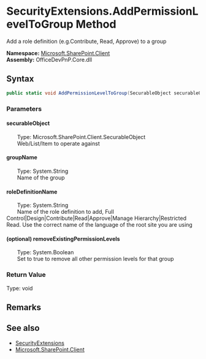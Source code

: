 # SecurityExtensions.AddPermissionLevelToGroup Method  
 Add a role definition (e.g.Contribute, Read, Approve) to a group   

**Namespace:** [Microsoft.SharePoint.Client](Microsoft.SharePoint.Client.md)  
**Assembly:** OfficeDevPnP.Core.dll  
## Syntax
```C#
public static void AddPermissionLevelToGroup(SecurableObject securableObject, String groupName, String roleDefinitionName, Boolean removeExistingPermissionLevels)
```
### Parameters
#### securableObject  
&emsp;&emsp;Type: Microsoft.SharePoint.Client.SecurableObject  
&emsp;&emsp;Web/List/Item to operate against  

  

#### groupName  
&emsp;&emsp;Type: System.String  
&emsp;&emsp;Name of the group  

  

#### roleDefinitionName  
&emsp;&emsp;Type: System.String  
&emsp;&emsp;Name of the role definition to add, Full Control|Design|Contribute|Read|Approve|Manage Hierarchy|Restricted Read. Use the correct name of the language of the root site you are using  

  

#### (optional) removeExistingPermissionLevels  
&emsp;&emsp;Type: System.Boolean  
&emsp;&emsp;Set to true to remove all other permission levels for that group  

  

### Return Value
Type: void  

## Remarks
  
## See also
- [SecurityExtensions](Microsoft.SharePoint.Client.SecurityExtensions.md) 
- [Microsoft.SharePoint.Client](Microsoft.SharePoint.Client.md) 
